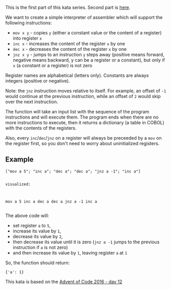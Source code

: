 <p>This is the first part of this kata series. Second part is <a href="https://www.codewars.com/kata/assembler-interpreter-part-ii/" data-turbolinks="false" target="_blank">here</a>.</p>
<p>We want to create a simple interpreter of assembler which will support the following instructions:</p>
<ul>
<li><code>mov x y</code> - copies <code>y</code> (either a constant value or the content of a register) into register <code>x</code></li>
<li><code>inc x</code> - increases the content of the register <code>x</code> by one</li>
<li><code>dec x</code> - decreases the content of the register <code>x</code> by one</li>
<li><code>jnz x y</code> - jumps to an instruction <code>y</code> steps away (positive means forward, negative means backward, y can be a register or a constant), but only if <code>x</code> (a constant or a register) is not zero</li>
</ul>
<p>Register names are alphabetical (letters only). Constants are always integers (positive or negative).</p>
<p>Note: the <code>jnz</code> instruction moves relative to itself. For example, an offset of <code>-1</code> would continue at the previous instruction, while an offset of <code>2</code> would skip over the next instruction.</p>
<p>The function will take an input list with the sequence of the program instructions and will execute them. The program ends when there are no more instructions to execute, then it returns a dictionary (a table in COBOL) with the contents of the registers.</p>
<p>Also, every <code>inc</code>/<code>dec</code>/<code>jnz</code> on a register will always be preceeded by a <code>mov</code> on the register first, so you don't need to worry about uninitialized registers.</p>
<h2 id="example">Example</h2>
<pre><code>["mov a 5"; "inc a"; "dec a"; "dec a"; "jnz a -1"; "inc a"]

visualized:

mov a 5
inc a
dec a
dec a
jnz a -1
inc a
</code></pre>
<p>The above code will:</p>
<ul>
<li>set register <code>a</code> to <code>5</code>,</li>
<li>increase its value by <code>1</code>,</li>
<li>decrease its value by <code>2</code>,</li>
<li>then decrease its value until it is zero (<code>jnz a -1</code> jumps to the previous instruction if <code>a</code> is not zero)</li>
<li>and then increase its value by <code>1</code>, leaving register <code>a</code> at <code>1</code></li>
</ul>
<p>So, the function should return:</p>
<pre style="display: none;"><code class="language-scala"><span class="cm-type">Map</span>(<span class="cm-string">"a"</span><span class="cm-operator">-&gt;</span><span class="cm-number">1</span>)
</code></pre>
<pre><code class="language-python">{<span class="cm-string">'a'</span>: <span class="cm-number">1</span>}
</code></pre>
<pre style="display: none;"><code class="language-java">{<span class="cm-variable">a</span><span class="cm-operator">=</span><span class="cm-number">1</span>}
</code></pre>
<pre style="display: none;"><code class="language-csharp"><span class="cm-keyword">new</span> <span class="cm-variable">Dictionary</span><span class="cm-operator">&lt;</span><span class="cm-type">string</span>, <span class="cm-type">int</span><span class="cm-operator">&gt;</span> { { <span class="cm-string">"a"</span> , <span class="cm-number">1</span> } };
</code></pre>
<pre style="display: none;"><code class="language-haskell"><span class="cm-variable">fromList</span> [(<span class="cm-string">"a"</span>, <span class="cm-number">1</span>)]
</code></pre>
<pre style="display: none;"><code class="language-julia"><span class="cm-variable">Dict</span>{<span class="cm-variable">String</span>,<span class="cm-variable">Number</span>}(<span class="cm-string">"a</span><span class="cm-string">"</span><span class="cm-operator">=&gt;</span><span class="cm-number">1</span>)
</code></pre>
<pre style="display: none;"><code class="language-rust">{<span class="cm-string">"</span><span class="cm-string">a</span><span class="cm-string">"</span>: <span class="cm-number">1</span>}
</code></pre>
<pre style="display: none;"><code class="language-clojure"><span class="cm-bracket">{</span><span class="cm-atom">:a</span> <span class="cm-number">1</span><span class="cm-bracket">}</span>
</code></pre>
<pre style="display: none;"><code class="language-go"><span class="cm-keyword">map</span>[<span class="cm-keyword">string</span>]<span class="cm-keyword">int</span>{<span class="cm-string">"a"</span>: <span class="cm-number">1</span>}
</code></pre>
<pre style="display: none;"><code class="language-crystal">{<span class="cm-string">"a"</span> <span class="cm-operator">=</span><span class="cm-operator">&gt;</span> <span class="cm-number">1</span>}
</code></pre>
<pre style="display: none;"><code class="language-cobol">      [[<span class="cm-string">"</span><span class="cm-string">a"</span>, <span class="cm-number">1</span>]]
</code></pre>
<pre style="display: none;"><code class="language-c">  (<span class="cm-type">int</span>[]){[<span class="cm-string">'a'</span>] <span class="cm-operator">=</span> <span class="cm-number">1</span>}
</code></pre>
<p>This kata is based on the <a href="https://adventofcode.com/2016/day/12" data-turbolinks="false" target="_blank">Advent of Code 2016 - day 12</a></p>
